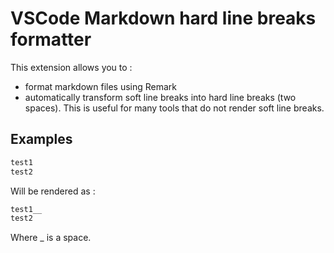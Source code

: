 # VSCode Markdown hard line breaks formatter

This extension allows you to :

- format markdown files using Remark
- automatically transform soft line breaks into hard line breaks (two spaces). This is useful for many tools that do not render soft line breaks.

## Examples

```md
test1
test2
```

Will be rendered as :

```md
test1__
test2
```

Where _ is a space.
